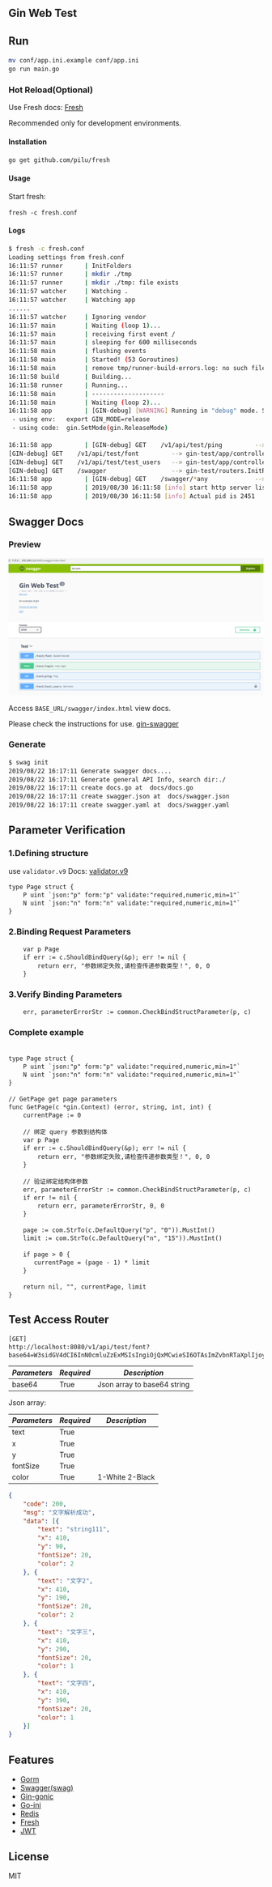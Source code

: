 ## Gin Web Test

## Run

```bash
mv conf/app.ini.example conf/app.ini
go run main.go
```

### Hot Reload(Optional)
Use Fresh docs: [Fresh](https://github.com/gravityblast/fresh)

Recommended only for development environments.

#### Installation

```go get github.com/pilu/fresh```

#### Usage

Start fresh:

```fresh -c fresh.conf```

#### Logs
```bash
$ fresh -c fresh.conf
Loading settings from fresh.conf
16:11:57 runner      | InitFolders
16:11:57 runner      | mkdir ./tmp
16:11:57 runner      | mkdir ./tmp: file exists
16:11:57 watcher     | Watching .
16:11:57 watcher     | Watching app
......
16:11:57 watcher     | Ignoring vendor
16:11:57 main        | Waiting (loop 1)...
16:11:57 main        | receiving first event /
16:11:57 main        | sleeping for 600 milliseconds
16:11:58 main        | flushing events
16:11:58 main        | Started! (53 Goroutines)
16:11:58 main        | remove tmp/runner-build-errors.log: no such file or directory
16:11:58 build       | Building...
16:11:58 runner      | Running...
16:11:58 main        | --------------------
16:11:58 main        | Waiting (loop 2)...
16:11:58 app         | [GIN-debug] [WARNING] Running in "debug" mode. Switch to "release" mode in production.
 - using env:	export GIN_MODE=release
 - using code:	gin.SetMode(gin.ReleaseMode)

16:11:58 app         | [GIN-debug] GET    /v1/api/test/ping         --> gin-test/app/controllers/index.Ping (4 handlers)
[GIN-debug] GET    /v1/api/test/font         --> gin-test/app/controllers/index.Test (4 handlers)
[GIN-debug] GET    /v1/api/test/test_users   --> gin-test/app/controllers/index.GetTestUsers (4 handlers)
[GIN-debug] GET    /swagger                  --> gin-test/routers.InitRouter.func1 (3 handlers)
16:11:58 app         | [GIN-debug] GET    /swagger/*any             --> github.com/swaggo/gin-swagger.CustomWrapHandler.func1 (3 handlers)
16:11:58 app         | 2019/08/30 16:11:58 [info] start http server listening :8080
16:11:58 app         | 2019/08/30 16:11:58 [info] Actual pid is 2451

```

## Swagger Docs

### Preview

![swagger_preview](./img/swagger_preview.png)

Access ```BASE_URL/swagger/index.html``` view docs.

Please check the instructions for use.
[gin-swagger](https://github.com/swaggo/gin-swagger)

### Generate
```bash
$ swag init
2019/08/22 16:17:11 Generate swagger docs....
2019/08/22 16:17:11 Generate general API Info, search dir:./
2019/08/22 16:17:11 create docs.go at  docs/docs.go
2019/08/22 16:17:11 create swagger.json at  docs/swagger.json
2019/08/22 16:17:11 create swagger.yaml at  docs/swagger.yaml
```

## Parameter Verification

### 1.Defining structure

use `validator.v9` Docs: [validator.v9](https://godoc.org/gopkg.in/go-playground/validator.v9)

```golang
type Page struct {
    P uint `json:"p" form:"p" validate:"required,numeric,min=1"`
    N uint `json:"n" form:"n" validate:"required,numeric,min=1"`
}
```

### 2.Binding Request Parameters

```golang
    var p Page
    if err := c.ShouldBindQuery(&p); err != nil {
        return err, "参数绑定失败,请检查传递参数类型！", 0, 0
    }
```

### 3.Verify Binding Parameters

```golang
    err, parameterErrorStr := common.CheckBindStructParameter(p, c)
```

### Complete example

```golang

type Page struct {
    P uint `json:"p" form:"p" validate:"required,numeric,min=1"`
    N uint `json:"n" form:"n" validate:"required,numeric,min=1"`
}

// GetPage get page parameters
func GetPage(c *gin.Context) (error, string, int, int) {
    currentPage := 0

    // 绑定 query 参数到结构体
    var p Page
    if err := c.ShouldBindQuery(&p); err != nil {
        return err, "参数绑定失败,请检查传递参数类型！", 0, 0
    }

    // 验证绑定结构体参数
    err, parameterErrorStr := common.CheckBindStructParameter(p, c)
    if err != nil {
        return err, parameterErrorStr, 0, 0
    }

    page := com.StrTo(c.DefaultQuery("p", "0")).MustInt()
    limit := com.StrTo(c.DefaultQuery("n", "15")).MustInt()
    
    if page > 0 {
       currentPage = (page - 1) * limit
    }

    return nil, "", currentPage, limit
}
```

## Test Access Router 
```
[GET]
http://localhost:8080/v1/api/test/font?base64=W3sidGV4dCI6InN0cmluZzExMSIsIngiOjQxMCwieSI6OTAsImZvbnRTaXplIjoyMCwiY29sb3IiOjJ9LHsidGV4dCI6IuaWh+WtlzIiLCJ4Ijo0MTAsInkiOjE5MCwiZm9udFNpemUiOjIwLCJjb2xvciI6Mn0seyJ0ZXh0Ijoi5paH5a2X5LiJIiwieCI6NDEwLCJ5IjoyOTAsImZvbnRTaXplIjoyMCwiY29sb3IiOjF9LHsidGV4dCI6IuaWh+Wtl+WbmyIsIngiOjQxMCwieSI6MzkwLCJmb250U2l6ZSI6MjAsImNvbG9yIjoxfV0=
```

| *Parameters* | *Required* | *Description*               |
| ------------ | ---------- | --------------------------- |
| base64       | True       | Json array to base64 string |


Json array:

| ***Parameters*** | ***Required*** | ***Description*** |
| ---------------- | -------------- | ----------------- |
| text             | True           |                   |
| x                | True           |                   |
| y                | True           |                   |
| fontSize         | True           |                   |
| color            | True           | 1-White 2-Black   |

```json
{
    "code": 200,
    "msg": "文字解析成功",
    "data": [{
        "text": "string111",
        "x": 410,
        "y": 90,
        "fontSize": 20,
        "color": 2
    }, {
        "text": "文字2",
        "x": 410,
        "y": 190,
        "fontSize": 20,
        "color": 2
    }, {
        "text": "文字三",
        "x": 410,
        "y": 290,
        "fontSize": 20,
        "color": 1
    }, {
        "text": "文字四",
        "x": 410,
        "y": 390,
        "fontSize": 20,
        "color": 1
    }]
}
```

## Features

- [Gorm](https://github.com/jinzhu/gorm)
- [Swagger(swag)](https://github.com/swaggo/swag)
- [Gin-gonic](https://github.com/gin-gonic/gin)
- [Go-ini](https://github.com/go-ini/ini)
- [Redis](https://github.com/gomodule/redigo)
- [Fresh](https://github.com/gravityblast/fresh)
- [JWT](https://github.com/dgrijalva/jwt-go)

## License

MIT